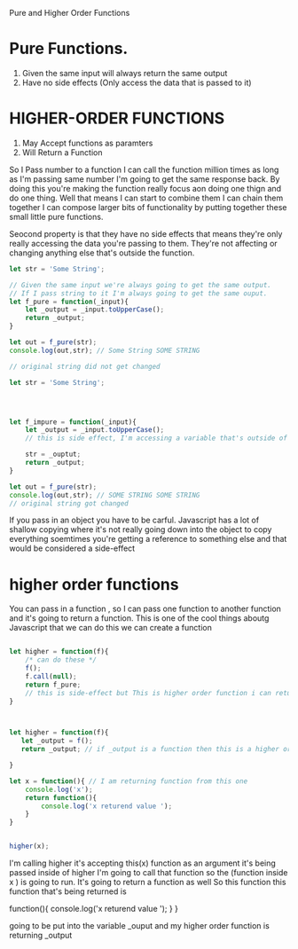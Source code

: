 Pure and Higher Order Functions

# Pure Functions.
1. Given the same input will always return the same output
2. Have no side effects (Only access the data that is passed to it)

# HIGHER-ORDER FUNCTIONS
1. May Accept functions as paramters
2. Will Return a Function 


So I Pass number to a function I can call the function million times
as long as I'm passing same number I'm going to get the same response back.  By doing this you're making the function really focus aon doing one thign and do one thing. Well that means I can start to combine them I can chain them together I can compose larger bits of functionality by putting together these small little pure functions.


Seocond property is that they have no side effects that means they're only really accessing the data you're passing to them. They're not affecting or changing anything else that's outside the function.




```javascript
let str = 'Some String';

// Given the same input we're always going to get the same output.
// If I pass string to it I'm always going to get the same ouput.
let f_pure = function(_input){
    let _output = _input.toUpperCase();
    return _output;
}

let out = f_pure(str);
console.log(out,str); // Some String SOME STRING

// original string did not get changed
```

```javascript
let str = 'Some String';




let f_impure = function(_input){
    let _output = _input.toUpperCase();
    // this is side effect, I'm accessing a variable that's outside of my scope. I have to return seomthing that's create insdie here and this is going to be something that takes the value that's passed in. 

    str = _ouptut;
    return _output;
}

let out = f_pure(str);
console.log(out,str); // SOME STRING SOME STRING
// original string got changed
```


If you pass in an object you have to be carful.
Javascript has a lot of shallow copying where it's not really going down into the object to copy everything soemtimes you're getting a reference to something else and that would be considered a side-effect


# higher order functions
You can pass in a function , so I can pass one function to another function and it's going to return a function. This is one of the cool things aboutg Javascript that we can do this we can create a function 


```javascript

let higher = function(f){
    /* can do these */
    f(); 
    f.call(null);
    return f_pure; 
    // this is side-effect but This is higher order function i can return this.
}



let higher = function(f){
   let _output = f();
   return _output; // if _output is a function then this is a higher order functgion

}

let x = function(){ // I am returning function from this one
    console.log('x');
    return function(){
        console.log('x returend value ');
    }
}


higher(x);

```

I'm calling higher
it's accepting this(x) function as an argument it's being passed inside of higher
I'm going to call that function so the (function inside x ) is going to run.
It's going to return a function as well
So this function this function that's being returned is 

 function(){
        console.log('x returend value ');
    }
}

going to be put into  the variable _ouput
and my higher order function is returning _output